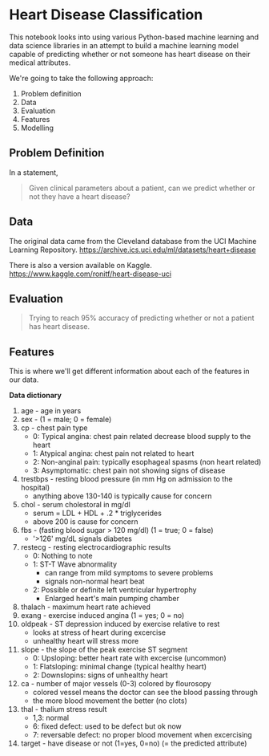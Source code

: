 # Heart Disease Classification

This notebook looks into using various Python-based machine learning and data science libraries in an attempt to build a machine learning model capable of predicting whether or not someone has heart disease on their medical attributes.

We're going to take the following approach:
1. Problem definition
2. Data
3. Evaluation
4. Features
5. Modelling

## Problem Definition

In a statement,
> Given clinical parameters about a patient, can we predict whether or not they have a heart disease?

## Data

The original data came from the Cleveland database from the UCI Machine Learning Repository. https://archive.ics.uci.edu/ml/datasets/heart+disease

There is also a version available on Kaggle. https://www.kaggle.com/ronitf/heart-disease-uci

## Evaluation

> Trying to reach 95% accuracy of predicting whether or not a patient has heart disease.

## Features

This is where we'll get different information about each of the features in our data.

**Data dictionary**

  1. age - age in years 
  2. sex - (1 = male; 0 = female) 
  3. cp - chest pain type 
      * 0: Typical angina: chest pain related decrease blood supply to the heart
      * 1: Atypical angina: chest pain not related to heart
      * 2: Non-anginal pain: typically esophageal spasms (non heart related)
      * 3: Asymptomatic: chest pain not showing signs of disease
  4. trestbps - resting blood pressure (in mm Hg on admission to the hospital)
      * anything above 130-140 is typically cause for concern
  5. chol - serum cholestoral in mg/dl 
      * serum = LDL + HDL + .2 * triglycerides
      * above 200 is cause for concern
  6. fbs - (fasting blood sugar > 120 mg/dl) (1 = true; 0 = false) 
      * '>126' mg/dL signals diabetes
  7. restecg - resting electrocardiographic results
      * 0: Nothing to note
      * 1: ST-T Wave abnormality
          - can range from mild symptoms to severe problems
          - signals non-normal heart beat
      * 2: Possible or definite left ventricular hypertrophy
          - Enlarged heart's main pumping chamber
  8. thalach - maximum heart rate achieved 
  9. exang - exercise induced angina (1 = yes; 0 = no) 
  10. oldpeak - ST depression induced by exercise relative to rest 
      * looks at stress of heart during excercise
      * unhealthy heart will stress more
  11. slope - the slope of the peak exercise ST segment
      * 0: Upsloping: better heart rate with excercise (uncommon)
      * 1: Flatsloping: minimal change (typical healthy heart)
      * 2: Downslopins: signs of unhealthy heart
  12. ca - number of major vessels (0-3) colored by flourosopy 
      * colored vessel means the doctor can see the blood passing through
      * the more blood movement the better (no clots)
  13. thal - thalium stress result
      * 1,3: normal
      * 6: fixed defect: used to be defect but ok now
      * 7: reversable defect: no proper blood movement when excercising 
  14. target - have disease or not (1=yes, 0=no) (= the predicted attribute)
